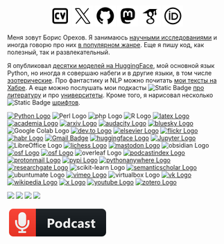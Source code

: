 <p align="center">
	<a href="https://nevmenandr.github.io/"><img src="cv.svg" alt="Curriculum Vitae"></a>
	<a href="https://twitter.com/nevmenandr"><img src="twitter.svg" alt="Twitter"></a>
	<a href="https://github.com/nevmenandr"><img src="github.svg" alt="GitHub"></a>
	<a rel="me" href="https://mastodon.social/@nevmenandr"><img src="mastodon.svg" alt="Mastodon"></a>
	<a href="https://scholar.google.com/citations?user=EMcL0ioAAAAJ&hl=en"><img src="citations.svg" alt="Citations"></a>
	<a href="https://orcid.org/0000-0002-9099-0436"><img src="orcid.svg" alt="ORCID"></a>
</p>

Меня зовут Борис Орехов. Я занимаюсь [научными исследованиями](https://www.semanticscholar.org/author/Boris-Orekhov/2080424505) и иногда говорю про них [в популярном жанре](https://postnauka.org/themes/orehovb). Еще я пишу код, как полезный, так и развлекательный.

Я опубликовал [десятки моделей на HuggingFace](https://huggingface.co/nevmenandr), мой основной язык Python, но иногда я совершаю набеги и в другие языки, в том числе [эзотерические](https://sysblok.ru/blog/jezoterika-programmirovanija/). Про фантастику и NLP можно почитать [мои тексты на Хабре](https://habr.com/ru/users/nevmenandr/publications/articles/). А еще можно послушать мои подкасты ![Static Badge](https://img.shields.io/badge/podcasts-8A2BE2)
 [про литературу](https://nevmenandr.github.io/nonbrevia/) и про [университеты](https://universitates.ru/). Кроме того, я нарисовал несколько ![Static Badge](https://img.shields.io/badge/fonts-8A2BE2)
 [шрифтов](https://nevmenandr.github.io/18cent-font/).

[![Python Logo](https://img.shields.io/badge/-Python-3776AB?style=flat-square&logo=Python&logoColor=yellow)](https://github.com/search?q=owner%3Anevmenandr%20lang%3APython%20&type=code) ![Perl Logo](https://img.shields.io/badge/Perl-39457E?style=flat-square&logo=perl&logoColor=white) ![php Logo](https://img.shields.io/badge/php-777BB4?style=flat-square&logo=php&logoColor=white) ![R Logo](https://img.shields.io/badge/R-276DC3?style=flat-square&logo=r&logoColor=white) [![latex Logo](https://img.shields.io/badge/latex-008080?style=flat-square&logo=latex&logoColor=white)](http://nevmenandr.net/cgi-bin/texconv.py) [![academia Logo](https://img.shields.io/badge/academia-41454A?style=flat-square&logo=academia&logoColor=white)](https://hse-ru.academia.edu/BorisOrekhov) [![arxiv Logo](https://img.shields.io/badge/-arxiv-B31B1B?style=flat-square&logo=arxiv&logoColor=white)](https://arxiv.org/search/cs?searchtype=author&query=Orekhov,+B) [![audacity Logo](https://img.shields.io/badge/audacity-0000CC?style=flat-square&logo=audacity&logoColor=red)](https://universitates.mave.digital/) [![bluesky Logo](https://img.shields.io/badge/bluesky-0285FF?style=flat-square&logo=bluesky&logoColor=white)](https://bsky.app/profile/nevmenandr.bsky.social) ![Google Colab Logo](https://img.shields.io/badge/colab-F9AB00?style=flat-square&logo=googlecolab&logoColor=525252) [![dev.to Logo](https://img.shields.io/badge/dev-000000?style=flat-square&logo=dev.to&logoColor=white)](https://dev.to/nevmenandr) [![elsevier Logo](https://img.shields.io/badge/elsevier-FF6C00?style=flat-square&logo=elsevier&logoColor=white)](https://www.scopus.com/authid/detail.uri?authorId=57190401804) [![flickr Logo](https://img.shields.io/badge/flickr-0063DC?style=flat-square&logo=flickr&logoColor=white)](https://www.flickr.com/people/nevmenandr/) [![habr Logo](https://img.shields.io/badge/habr-65A3BE?style=flat-square&logo=habr&logoColor=white)](https://habr.com/ru/users/nevmenandr/) [![Gmail Badge](https://img.shields.io/badge/-Gmail-d14836?style=flat-square&logo=Gmail&logoColor=white&link=mailto:nevmenandr@gmail.com)](mailto:nevmenandr@gmail.com) [![huggingface Logo](https://img.shields.io/badge/huggingface-FFD21E?style=flat-square&logo=huggingface&logoColor=white)](https://huggingface.co/nevmenandr) [![Jupyter Logo](https://img.shields.io/badge/Jupyter-555555.svg?&style=flat-square&logo=jupyter&logoColor=F37626)](https://github.com/search?q=owner%3Anevmenandr+lang%3A%22Jupyter+Notebook%22+&type=code) ![LibreOffice Logo](https://img.shields.io/badge/LibreOffice-18A303?style=flat-square&logo=LibreOffice&logoColor=white) [![lichess Logo](https://img.shields.io/badge/lichess-000000?style=flat-square&logo=lichess&logoColor=white)](https://lichess.org/@/nevmenandr) [![mastodon Logo](https://img.shields.io/badge/mastodon-6364FF?style=flat-square&logo=mastodon&logoColor=white)](https://mastodon.social/@nevmenandr) ![obsidian Logo](https://img.shields.io/badge/obsidian-7C3AED?style=flat-square&logo=obsidian&logoColor=white) [![osf Logo](https://img.shields.io/badge/orcid-A6CE39?style=flat-square&logo=orcid&logoColor=white)](https://orcid.org/0000-0002-9099-0436) [![osf Logo](https://img.shields.io/badge/osf-2CB9F1?style=flat-square&logo=osf&logoColor=white)](https://osf.io/phy74/) ![overleaf Logo](https://img.shields.io/badge/overleaf-47A141?style=flat-square&logo=overleaf&logoColor=white) [![podcastindex Logo](https://img.shields.io/badge/podcastindex-F90000?style=flat-square&logo=podcastindex&logoColor=white)](https://podcastindex.org/search?q=%D0%91%D0%BE%D1%80%D0%B8%D1%81%20%D0%9E%D1%80%D0%B5%D1%85%D0%BE%D0%B2&type=all) [![protonmail Logo](https://img.shields.io/badge/protonmail-6D4AFF?style=flat-square&logo=protonmail&logoColor=white)](mailto:nevmenandr@protonmail.com) [![pypi Logo](https://img.shields.io/badge/pypi-3775A9?style=flat-square&logo=pypi&logoColor=white)](https://pypi.org/user/nevmenandr/) [![pythonanywhere Logo](https://img.shields.io/badge/pythonanywhere-1D9FD7?style=flat-square&logo=pythonanywhere&logoColor=white)](https://nevmenandr.pythonanywhere.com/) [![researchgate Logo](https://img.shields.io/badge/researchgate-00CCBB?style=flat-square&logo=researchgate&logoColor=white)](https://researchgate.net/profile/Boris-Orekhov) ![scikit-learn Logo](https://img.shields.io/badge/scikit_learn-F7931E?style=flat-square&logo=scikit-learn&logoColor=white) [![semanticscholar Logo](https://img.shields.io/badge/semanticscholar-1857B6?style=flat-square&logo=semanticscholar&logoColor=white)](https://www.semanticscholar.org/author/Boris-V.-Orekhov/2080424505) ![ubuntumate Logo](https://img.shields.io/badge/ubuntumate-84A454?style=flat-square&logo=ubuntumate&logoColor=white) [![vimeo Logo](https://img.shields.io/badge/vimeo-1AB7EA?style=flat-square&logo=vimeo&logoColor=white)](https://vimeo.com/user159596020) ![virtualbox Logo](https://img.shields.io/badge/virtualbox-183A61?style=flat-square&logo=virtualbox&logoColor=white) [![vk Logo](https://img.shields.io/badge/vk-0077FF?style=flat-square&logo=vk&logoColor=white)](https://vk.com/nevmenandr) [![wikipedia Logo](https://img.shields.io/badge/wikipedia-000000?style=flat-square&logo=wikipedia&logoColor=white)](https://ru.wikipedia.org/wiki/%D0%A3%D1%87%D0%B0%D1%81%D1%82%D0%BD%D0%B8%D0%BA:Nevmenandr) [![x Logo](https://img.shields.io/badge/x-000000?style=flat-square&logo=x&logoColor=white)](https://twitter.com/nevmenandr) [![youtube Logo](https://img.shields.io/badge/youtube-FF0000?style=flat-square&logo=youtube&logoColor=white)](https://www.youtube.com/@schonenrede/videos) [![zotero Logo](https://img.shields.io/badge/zotero-CC2936?style=flat-square&logo=zotero&logoColor=white)](https://www.zotero.org/nevmenandr) 


<code><img height="30" src="https://avatars0.githubusercontent.com/u/1525981?s=200&v=4"></code>
<code><img height="30" src="https://avatars3.githubusercontent.com/u/18133?s=200&v=4"></code>
<code><img height="30" src="https://avatars1.githubusercontent.com/u/5009934?s=200&v=4"></code>
<a href="https://huggingface.co/nevmenandr?search_models=tensorflow"><code><img height="30" src="https://avatars.githubusercontent.com/u/15658638"></code></a>

  <a href="https://universitates.ru/">
    <img src="https://raw.githubusercontent.com/MikeCodesDotNET/ColoredBadges/4a38660afb7be89a6032218589b4454a1285c7f8/svg/streaming/podcast.svg" alt="podast" style="vertical-align:top; margin:6px 4px">
  </a>  
